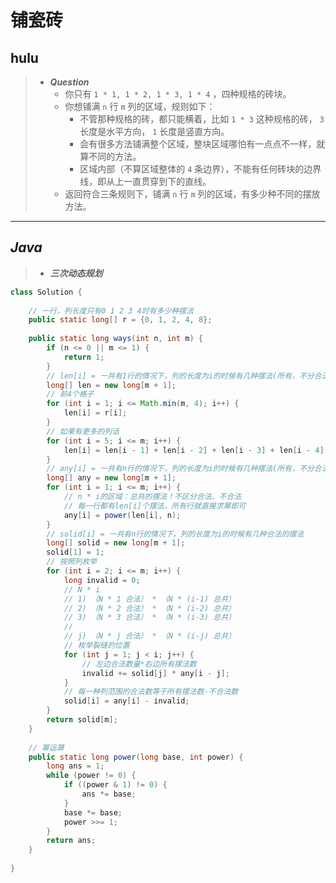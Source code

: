 # 铺瓷砖

## hulu

> - ***Question***
>   - 你只有 `1 * 1, 1 * 2, 1 * 3, 1 * 4` ，四种规格的砖块。
>   - 你想铺满 `n` 行 `m` 列的区域，规则如下：
>     - 不管那种规格的砖，都只能横着，比如 `1 * 3` 这种规格的砖， `3` 长度是水平方向， `1` 长度是竖直方向。
>     - 会有很多方法铺满整个区域，整块区域哪怕有一点点不一样，就算不同的方法。
>     - 区域内部（不算区域整体的 `4` 条边界），不能有任何砖块的边界线，即从上一直贯穿到下的直线。
>   - 返回符合三条规则下，铺满 `n` 行 `m` 列的区域，有多少种不同的摆放方法。

---

## *Java*

> - ***三次动态规划***

```java
class Solution {
    
    // 一行，列长度只有0 1 2 3 4时有多少种摆法
    public static long[] r = {0, 1, 2, 4, 8};
    
    public static long ways(int n, int m) {
        if (n <= 0 || m <= 1) {
            return 1;
        }
        // len[i] = 一共有1行的情况下，列的长度为i的时候有几种摆法(所有，不分合法和非法)
        long[] len = new long[m + 1];
        // 前4个格子
        for (int i = 1; i <= Math.min(m, 4); i++) {
            len[i] = r[i];
        }
        // 如果有更多的列话
        for (int i = 5; i <= m; i++) {
            len[i] = len[i - 1] + len[i - 2] + len[i - 3] + len[i - 4];
        }
        // any[i] = 一共有n行的情况下，列的长度为i的时候有几种摆法(所有，不分合法和非法)
        long[] any = new long[m + 1];
        for (int i = 1; i <= m; i++) {
            // n * i的区域：总共的摆法！不区分合法、不合法
            // 每一行都有len[i]个摆法，所有行就直接求幂即可
            any[i] = power(len[i], n);
        }
        // solid[i] = 一共有n行的情况下，列的长度为i的时候有几种合法的摆法
        long[] solid = new long[m + 1];
        solid[1] = 1;
        // 按照列枚举
        for (int i = 2; i <= m; i++) {
            long invalid = 0;
            // N * i
            // 1) （N * 1 合法） * （N * (i-1) 总共）
            // 2) （N * 2 合法） * （N * (i-2) 总共）
            // 3) （N * 3 合法） * （N * (i-3) 总共）
            //
            // j) （N * j 合法） * （N * (i-j) 总共）
            // 枚举裂缝的位置
            for (int j = 1; j < i; j++) {
                // 左边合法数量*右边所有摆法数
                invalid += solid[j] * any[i - j];
            }
            // 每一种列范围的合法数等于所有摆法数-不合法数
            solid[i] = any[i] - invalid;
        }
        return solid[m];
    }
    
    // 幂运算
    public static long power(long base, int power) {
        long ans = 1;
        while (power != 0) {
            if ((power & 1) != 0) {
                ans *= base;
            }
            base *= base;
            power >>= 1;
        }
        return ans;
    }
    
}
```
